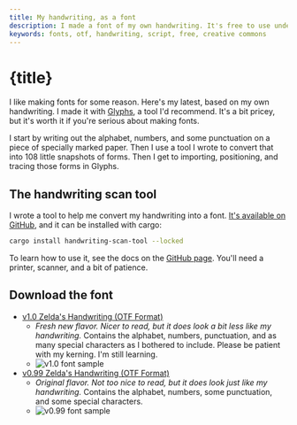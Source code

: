 ```yaml
---
title: My handwriting, as a font
description: I made a font of my own handwriting. It's free to use under the Creative Commons license.
keywords: fonts, otf, handwriting, script, free, creative commons
---
```


# {title}

I like making fonts for some reason. Here's my latest, based on my own
handwriting. I made it with [Glyphs](https://glyphsapp.com/), a tool I'd
recommend. It's a bit pricey, but it's worth it if you're serious about making
fonts.

I start by writing out the alphabet, numbers, and some punctuation on a piece of
specially marked paper. Then I use a tool I wrote to convert that into 108
little snapshots of forms. Then I get to importing, positioning, and tracing
those forms in Glyphs.

## The handwriting scan tool

I wrote a tool to help me convert my handwriting into a font. [It's available on
GitHub][scan-tool-repo], and it can be installed with cargo:

```sh
cargo install handwriting-scan-tool --locked
```

To learn how to use it, see the docs on the [GitHub page][scan-tool-repo].
You'll need a printer, scanner, and a bit of patience.

## Download the font

- [v1.0 Zelda's Handwriting (OTF Format)][file-v1_0]
  - _Fresh new flavor. Nicer to read, but it does look a bit less like my
    handwriting._ Contains the alphabet, numbers, punctuation, and as many
    special characters as I bothered to include. Please be patient with my
    kerning. I'm still learning.
  - ![v1.0 font sample][sample-v1_0]
- [v0.99 Zelda's Handwriting (OTF Format)][file-v0_99]
  - _Original flavor. Not too nice to read, but it does look just like my
    handwriting._ Contains the alphabet, numbers, some punctuation, and some
    special characters.
  - ![v0.99 font sample][sample-v0_99]

[scan-tool-repo]: https://github.com/Velfi/handwriting-scan-tool
[file-v0_99]: handwriting/ZeldasHandwriting-v0_99-Regular.otf
[sample-v0_99]: handwriting/handwriting-sample-v0_99.png
[file-v1_0]: handwriting/ZeldasHandwriting-v1_0-Regular.otf
[sample-v1_0]: handwriting/handwriting-sample-v1_0.png
